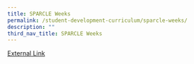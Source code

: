 ```yaml
---
title: SPARCLE Weeks
permalink: /student-development-curriculum/sparcle-weeks/
description: ""
third_nav_title: SPARCLE Weeks
---
```



<a href="https://sites.google.com/view/sparcle1/home">External Link</a>